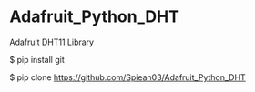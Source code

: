 # Adafruit_Python_DHT
Adafruit DHT11 Library


$ pip install git

$ pip clone https://github.com/Spiean03/Adafruit_Python_DHT
